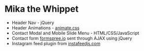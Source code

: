 Mika the Whippet
================

* Header Nav - jQuery
* Header Animations - [animate.css](https://daneden.github.io/animate.css/)
* Contact Modal and Mobile Slide Menu - HTML/CSS/JavaScript
* Contact form [formspree.io](https://formspree.io/) sent through AJAX using jQuery
* Instagram feed plugin from [instafeedjs.com](http://www.instafeedjs.com)
